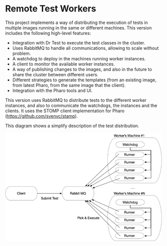Remote Test Workers
===================

This project implements a way of distributing the execution of tests in multiple images running in the same or different machines. This version includes the following high-level features:

- Integration with Dr Test to execute the test classes in the cluster.
- Uses RabbitMQ to handle all communications, allowing to scale without problem.
- A watchdog to deploy in the machines running worker instances.
- A client to monitor the available worker instances.
- A way of publishing changes to the images, and also in the future to share the cluster between different users.
- Different strategies to generate the templates (from an existing image, from latest Pharo, from the same image that the client).
- Integration with the Pharo tools and UI.

This version uses RabbitMQ to distribute tests to the different worker instances, and also to communicate the watchdogs, the instances and the clients. It uses the STOMP client implementation for Pharo (https://github.com/svenvc/stamp).

This diagram shows a simplify description of the test distribution.

![Basic Test distribution](./docs/basicArchitecture.png "Basic Test distribution")
